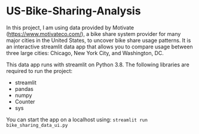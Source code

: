 # US-Bike-Sharing-Analysis

In this project, I am using data provided by Motivate (https://www.motivateco.com/), a bike share system provider for many major cities in the United States, to uncover bike share usage patterns. It is an interactive streamlit data app that allows you to compare usage between three large cities: Chicago, New York City, and Washington, DC.

This data app runs with streamlit on Python 3.8. The following libraries are required to run the project:

* streamlit
* pandas
* numpy
* Counter
* sys

You can start the app on a localhost using: `streamlit run bike_sharing_data_ui.py`
